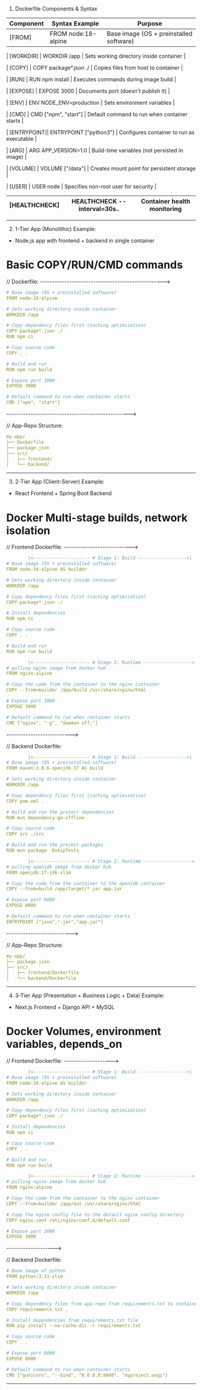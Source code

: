 1. Dockerfile Components & Syntax

|**Component**|	    **Syntax Example**	     |                 **Purpose**                     |
|-------------|------------------------------|-------------------------------------------------|
| [FROM]      |  FROM node:18-alpine	     |  Base image (OS + preinstalled software)        |

| [WORKDIR]   |  WORKDIR /app	             |  Sets working directory inside container        |

| [COPY]      |  COPY package*.json ./       |   Copies files from host to container           |

| [RUN]	      |  RUN npm install	     |  Executes commands  during image build          |

| [EXPOSE]    |  EXPOSE 3000	             |  Documents port (doesn't publish it)            |

| [ENV]	      |  ENV NODE_ENV=production     |   Sets environment variables                    |

| [CMD]	      |  CMD ["npm", "start"]	     |  Default command to run when container starts   |

| [ENTRYPOINT]|  ENTRYPOINT ["python3"]      |   Configures container to run as executable     |

| [ARG]	      |  ARG APP_VERSION=1.0	     |  Build-time variables (not persisted in image)  |

| [VOLUME]    |  VOLUME ["/data"]	     |  Creates mount point for persistent storage     |

| [USER]      |  USER node	             |  Specifies non-root user for security           |

| [HEALTHCHECK]| HEALTHCHECK --interval=30s..|  Container health monitoring                    |
|-------------|------------------------------|-------------------------------------------------|

---


2. 1-Tier App (Monolithic)
Example: 
- Node.js app with frontend + backend in single container
# Basic COPY/RUN/CMD commands

// Dockerfile:
--------------------------------------------------->
```yaml
# Base image (OS + preinstalled software)
FROM node:18-alpine

# Sets working directory inside container
WORKDIR /app

# Copy dependency files first (caching optimization)
COPY package*.json ./
RUN npm ci

# Copy source code
COPY . .

# Build and run
RUN npm run build

# Expose port 3000
EXPOSE 3000

# Default command to run when container starts
CMD ["npm", "start"]
```
--------------------------------------------------->

// App-Repo Structure:
```yml
my-app/
├── Dockerfile
├── package.json
├── src/
│   ├── frontend/
│   └── backend/
```
----------------------------------------------------------------------------------------


3. 2-Tier App (Client-Server)
Example: 
- React Frontend + Spring Boot Backend
# Docker Multi-stage builds, network isolation

// Frontend Dockerfile:
---------------------------->
```yaml
        |<--------------------- # Stage 1: Build ------------------>|
# Base image (OS + preinstalled software)
FROM node:18-alpine AS builder

# Sets working directory inside container
WORKDIR /app

# Copy dependency files first (caching optimization)
COPY package*.json ./

# Install dependencies
RUN npm ci

# Copy source code
COPY . .

# Build and run
RUN npm run build

        |<--------------------- # Stage 2: Runtime ------------------>|
# pulling nginx image from docker hub
FROM nginx:alpine

# Copy the code from the container to the nginx container
COPY --from=builder /app/build /usr/share/nginx/html

# Expose port 3000
EXPOSE 3000

# Default command to run when container starts
CMD ["nginx", "-g", "daemon off;"]
```
--------------------------->


// Backend Dockerfile:
```yaml
        |<--------------------- # Stage 1: Build ------------------>|
# Base image (OS + preinstalled software)
FROM maven:3.8.6-openjdk-17 AS build

# Sets working directory inside container
WORKDIR /app

# Copy dependency files first (caching optimization)
COPY pom.xml .

# Build and run the project dependencies
RUN mvn dependency:go-offline

# Copy source code
COPY src ./src

# Build and run the project packages 
RUN mvn package -DskipTests

        |<--------------------- # Stage 2: Runtime ------------------>|
# pulling openjdk image from docker hub
FROM openjdk:17-jdk-slim

# Copy the code from the container to the openjdk container
COPY --from=build /app/target/*.jar app.jar

# Expose port 8080
EXPOSE 8080

# Default command to run when container starts
ENTRYPOINT ["java","-jar","app.jar"]
```
--------------------------->

// App-Repo Structure:
```yaml
my-app/
├── package.json
├── src/
│   ├── frontend/Dockerfile
│   └── backend/Dockerfile
```
-----------------------------------------------------------------------------------



4. 3-Tier App (Presentation + Business Logic + Data)
Example: 
- Next.js Frontend + Django API + MySQL  

# Docker Volumes, environment variables, depends_on

// Frontend Dockerfile:
-------------------->
```yaml
        |<--------------------- # Stage 1: Build ------------------>|
# Base image (OS + preinstalled software)
FROM node:18-alpine AS builder

# Sets working directory inside container
WORKDIR /app

# Copy dependency files first (caching optimization)
COPY package*.json ./

# Install dependencies
RUN npm ci

# Copy source code
COPY . .

# Build and run
RUN npm run build

        |<--------------------- # Stage 2: Runtime ------------------>|
# pulling nginx image from docker hub
FROM nginx:alpine

# Copy the code from the container to the nginx container
COPY --from=builder /app/out /usr/share/nginx/html

# Copy the nginx config file to the default nginx config directory
COPY nginx.conf /etc/nginx/conf.d/default.conf

# Expose port 3000
EXPOSE 3000
```
-------------------->

// Backend Dockerfile:
```yaml
# Base image of python  
FROM python:3.11-slim

# Sets working directory inside container
WORKDIR /app

# Copy dependency files from app-repo from requirements.txt to container
COPY requirements.txt .

# Install dependencies from requirements.txt file
RUN pip install --no-cache-dir -r requirements.txt

# Copy source code
COPY . .

# Expose port 8000
EXPOSE 8000

# Default command to run when container starts
CMD ["gunicorn", "--bind", "0.0.0.0:8000", "myproject.wsgi"]
```

----------------------------------------------------------------------------------



